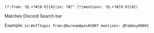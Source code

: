 `(?:from: ?@.+?#[0-9]{4}|in: ?#[^ ]*|mentions: ?@.+?#[0-9]{4})`

Matches Discord Search bar

Example:
`in:#offtopic from:@AureumApes#2007 mentions: @Fabboy#0001`
